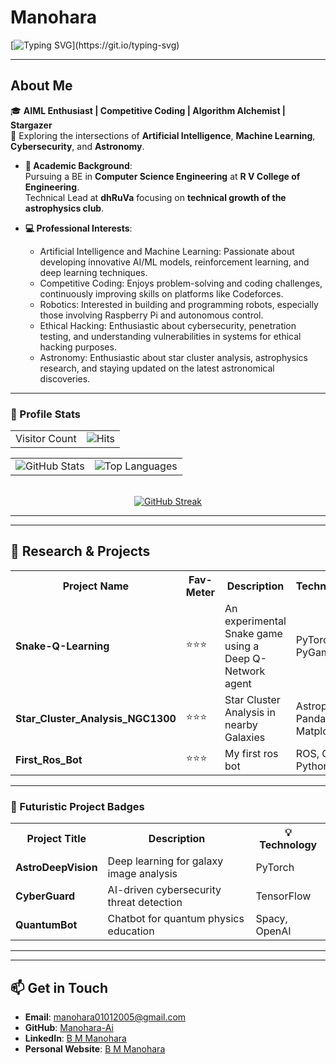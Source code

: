 # **Manohara**  
[![Typing SVG](https://readme-typing-svg.demolab.com?font=Fira+Code&weight=600&size=22&pause=1000&color=36BCF7&width=800&lines=Welcome+to+My+GitHub!;AI:+Where+Curiosity+meets+Creation!!;Coding+to+Compete,+Creating+to+Innovate!!!)](https://git.io/typing-svg)

---
## **About Me**  
🎓 **AIML Enthusiast | Competitive Coding | Algorithm Alchemist | Stargazer**  
📍 Exploring the intersections of **Artificial Intelligence**, **Machine Learning**, **Cybersecurity**, and **Astronomy**.  
- **📖 Academic Background**:  
  Pursuing a BE in **Computer Science Engineering** at **R V College of Engineering**.  
  Technical Lead at **dhRuVa** focusing on **technical growth of the astrophysics club**.  

- **💻 Professional Interests**:  
  - Artificial Intelligence and Machine Learning: Passionate about developing innovative AI/ML models, reinforcement learning, and deep learning techniques.
  - Competitive Coding: Enjoys problem-solving and coding challenges, continuously improving skills on platforms like Codeforces.  
  - Robotics: Interested in building and programming robots, especially those involving Raspberry Pi and autonomous control.
  - Ethical Hacking: Enthusiastic about cybersecurity, penetration testing, and understanding vulnerabilities in systems for ethical hacking purposes.
  - Astronomy: Enthusiastic about star cluster analysis, astrophysics research, and staying updated on the latest astronomical discoveries.  

---
### **🔢 Profile Stats**  
<table width="100%">
  <tr>
    <td>Visitor Count</td>
    <td align="right"><img src="https://hits.sh/github.com/Manohara-Ai/hits.svg?style=flat-square&label=Profile%20Views&color=36BCF7" alt="Hits" /></td>
  </tr>
</table>

<table width="100%">
  <tr>
    <td><img src="https://github-readme-stats.vercel.app/api?username=Manohara-Ai&show_icons=true&hide_border=true&theme=radical" alt="GitHub Stats" /></td>
    <td align="right"><img src="https://github-readme-stats.vercel.app/api/top-langs/?username=Manohara-Ai&layout=compact&theme=radical" alt="Top Languages" /></td>
  </tr>
</table>

<br>

<div align="center">
    <a href="https://git.io/streak-stats">
        <img src="https://streak-stats.demolab.com?user=Manohara-Ai&theme=radical" alt="GitHub Streak" />
    </a>
</div>

---
---

## **🔬 Research & Projects**  

<table>
  <tr>
    <th><strong>Project Name</strong></th>
    <th><strong>Fav-Meter</strong></th>
    <th><strong>Description</strong></th>
    <th><strong>Technologies</strong></th>
  </tr>
  <tr>
    <td><strong>Snake-Q-Learning</strong></td>
    <td>⭐⭐⭐</td>
    <td>An experimental Snake game using a Deep Q-Network agent</td>
    <td>PyTorch, PyGame</td>
  </tr>
  <tr>
    <td><strong>Star_Cluster_Analysis_NGC1300</strong></td>
    <td>⭐⭐⭐</td>
    <td>Star Cluster Analysis in nearby Galaxies</td>
    <td>Astropy, Pandas, Matplotlib</td>
  </tr>
  <tr>
    <td><strong>First_Ros_Bot</strong></td>
    <td>⭐⭐⭐</td>
    <td>My first ros bot</td>
    <td>ROS, Gazebo, Python</td>
  </tr>
</table>

<hr>

### **🚀 Futuristic Project Badges**  

<table>
  <tr>
    <th><strong>Project Title</strong></th>
    <th><strong>Description</strong></th>
    <th><strong>💡 Technology</strong></th>
  </tr>
  <tr>
    <td><strong>AstroDeepVision</strong></td>
    <td>Deep learning for galaxy image analysis</td>
    <td>PyTorch</td>
  </tr>
  <tr>
    <td><strong>CyberGuard</strong></td>
    <td>AI-driven cybersecurity threat detection</td>
    <td>TensorFlow</td>
  </tr>
  <tr>
    <td><strong>QuantumBot</strong></td>
    <td>Chatbot for quantum physics education</td>
    <td>Spacy, OpenAI</td>
  </tr>
</table>

<hr>

---
## **📫 Get in Touch**  
- **Email**: [manohara01012005@gmail.com](mailto:manohara01012005@gmail.com)  
- **GitHub**: [Manohara-Ai](https://github.com/Manohara-Ai)  
- **LinkedIn**: [B M Manohara](https://www.linkedin.com/in/b-m-manohara-54044a295)
- **Personal Website**: [B M Manohara](https://manohara-omega.vercel.app/index.html)
